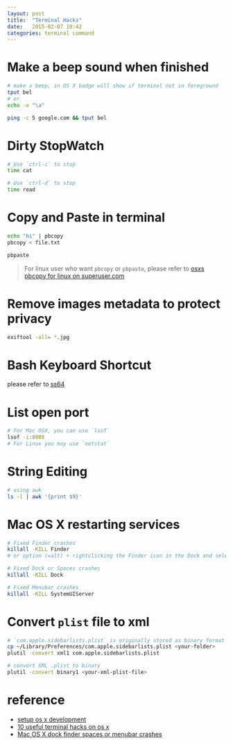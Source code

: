 ```yaml
---
layout: post
title:  "Terminal Hacks"
date:   2015-02-07 10:42
categories: terminal command
---
```


# Make a beep sound when finished

```sh
# make a beep, in OS X badge will show if terminal not in foreground
tput bel
# or 
echo -e "\a"

ping -c 5 google.com && tput bel
```

# Dirty StopWatch

```sh
# Use `ctrl-c` to stop
time cat

# Use `ctrl-d` to stop
time read
```

# Copy and Paste in terminal

```sh
echo "hi" | pbcopy
pbcopy < file.txt

pbpaste
```

> For linux user who want `pbcopy` or `pbpaste`, please refer to [osxs pbcopy for linux on superuser.com](http://superuser.com/questions/288320/whats-like-osxs-pbcopy-for-linux)

# Remove images metadata to protect privacy

```sh
exiftool -all= *.jpg
```

# Bash Keyboard Shortcut

please refer to [ss64](http://ss64.com/osx/syntax-bashkeyboard.html)


# List open port

```sh
# For Mac OSX, you can use `lsof`
lsof -i:8080
# For Linux you may use `netstat`
```


# String Editing

```sh
# using awk
ls -l | awk '{print $9}'
```


# Mac OS X restarting services

```sh
# Fixed Finder crashes
killall -KILL Finder
# or option (=alt) + rightclicking the Finder icon in the Dock and selecting Relaunch

# Fixed Dock or Spaces crashes
killall -KILL Dock

# Fixed Menubar crashes
killall -KILL SystemUIServer
```


# Convert `plist` file to xml

```sh
# `com.apple.sidebarlists.plist` is originally stored as binary format
cp ~/Library/Preferences/com.apple.sidebarlists.plist <your-folder>
plutil -convert xml1 com.apple.sidebarlists.plist

# convert XML .plist to binary
plutil -convert binary1 <your-xml-plist-file>
```


# reference

* [setup os x development](http://mattstauffer.co/blog/setting-up-a-new-os-x-development-machine-part-1-core-files-and-custom-shell)
* [10 useful terminal hacks on os x](http://www.mitchchn.me/2014/os-x-terminal/)
* [Mac OS X dock finder spaces or menubar crashes](http://www.thxbye.de/mac/mac-restarting-the-mac-os-x-dock-finder-spaces-or-menubar.html)